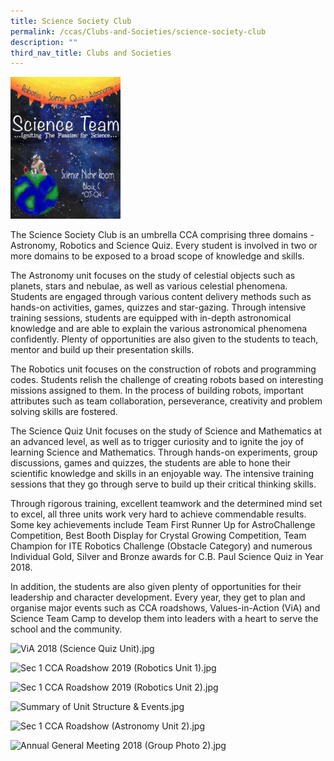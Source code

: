 ```yaml
---
title: Science Society Club
permalink: /ccas/Clubs-and-Societies/science-society-club
description: ""
third_nav_title: Clubs and Societies
---
```

<img src="/images/Science%20Society%20Club%20Poster.jpeg" 
     style="width:35%">

The Science Society Club is an umbrella CCA comprising three domains - Astronomy, Robotics and Science Quiz. Every student is involved in two or more domains to be exposed to a broad scope of knowledge and skills.

  

The Astronomy unit focuses on the study of celestial objects such as planets, stars and nebulae, as well as various celestial phenomena. Students are engaged through various content delivery methods such as hands-on activities, games, quizzes and star-gazing. Through intensive training sessions, students are equipped with in-depth astronomical knowledge and are able to explain the various astronomical phenomena confidently. Plenty of opportunities are also given to the students to teach, mentor and build up their presentation skills.

  

The Robotics unit focuses on the construction of robots and programming codes. Students relish the challenge of creating robots based on interesting missions assigned to them. In the process of building robots, important attributes such as team collaboration, perseverance, creativity and problem solving skills are fostered.

  

The Science Quiz Unit focuses on the study of Science and Mathematics at an advanced level, as well as to trigger curiosity and to ignite the joy of learning Science and Mathematics. Through hands-on experiments, group discussions, games and quizzes, the students are able to hone their scientific knowledge and skills in an enjoyable way. The intensive training sessions that they go through serve to build up their critical thinking skills.

  

Through rigorous training, excellent teamwork and the determined mind set to excel, all three units work very hard to achieve commendable results. Some key achievements include Team First Runner Up for AstroChallenge Competition, Best Booth Display for Crystal Growing Competition, Team Champion for ITE Robotics Challenge (Obstacle Category) and numerous Individual Gold, Silver and Bronze awards for C.B. Paul Science Quiz in Year 2018.

  

In addition, the students are also given plenty of opportunities for their leadership and character development. Every year, they get to plan and organise major events such as CCA roadshows, Values-in-Action (ViA) and Science Team Camp to develop them into leaders with a heart to serve the school and the community.

  

![ViA 2018 (Science Quiz Unit).jpg](https://www-bpghs-moe-edu-sg-admin.cwp.sg/qql/slot/u148/BPGHS%202019/Holistic%20Education/CCAs/Clubs%20&%20Societies/Science%20Society%20Club/ViA%202018%20(Science%20Quiz%20Unit).jpg)  

![Sec 1 CCA Roadshow 2019 (Robotics Unit 1).jpg](https://www-bpghs-moe-edu-sg-admin.cwp.sg/qql/slot/u148/BPGHS%202019/Holistic%20Education/CCAs/Clubs%20&%20Societies/Science%20Society%20Club/Sec%201%20CCA%20Roadshow%202019%20(Robotics%20Unit%201).jpg)  

![Sec 1 CCA Roadshow 2019 (Robotics Unit 2).jpg](https://www-bpghs-moe-edu-sg-admin.cwp.sg/qql/slot/u148/BPGHS%202019/Holistic%20Education/CCAs/Clubs%20&%20Societies/Science%20Society%20Club/Sec%201%20CCA%20Roadshow%202019%20(Robotics%20Unit%202).jpg)  

![Summary of Unit Structure & Events.jpg](https://www-bpghs-moe-edu-sg-admin.cwp.sg/qql/slot/u148/BPGHS%202019/Holistic%20Education/CCAs/Clubs%20&%20Societies/Science%20Society%20Club/Summary%20of%20Unit%20Structure%20&%20Events.jpg)  

![Sec 1 CCA Roadshow (Astronomy Unit 2).jpg](https://www-bpghs-moe-edu-sg-admin.cwp.sg/qql/slot/u148/BPGHS%202019/Holistic%20Education/CCAs/Clubs%20&%20Societies/Science%20Society%20Club/Sec%201%20CCA%20Roadshow%20(Astronomy%20Unit%202).jpg)  

![Annual General Meeting 2018 (Group Photo 2).jpg](https://www-bpghs-moe-edu-sg-admin.cwp.sg/qql/slot/u148/BPGHS%202019/Holistic%20Education/CCAs/Clubs%20&%20Societies/Science%20Society%20Club/Annual%20General%20Meeting%202018%20(Group%20Photo%202).jpg)